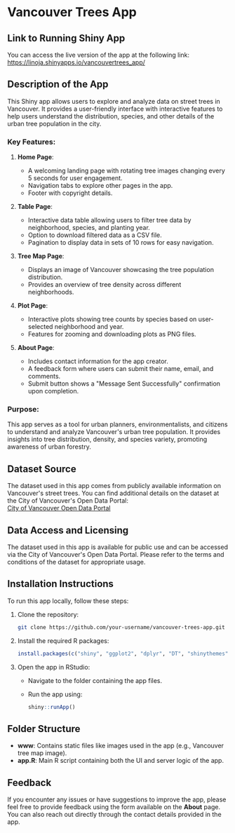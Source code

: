 # Vancouver Trees App

## Link to Running Shiny App
You can access the live version of the app at the following link:   https://linoja.shinyapps.io/vancouvertrees_app/

## Description of the App
This Shiny app allows users to explore and analyze data on street trees in Vancouver. It provides a user-friendly interface with interactive features to help users understand the distribution, species, and other details of the urban tree population in the city.

### Key Features:
1. **Home Page**:
   - A welcoming landing page with rotating tree images changing every 5 seconds for user engagement.
   - Navigation tabs to explore other pages in the app.
   - Footer with copyright details.

2. **Table Page**:
   - Interactive data table allowing users to filter tree data by neighborhood, species, and planting year.
   - Option to download filtered data as a CSV file.
   - Pagination to display data in sets of 10 rows for easy navigation.

3. **Tree Map Page**:
   - Displays an image of Vancouver showcasing the tree population distribution.  
   - Provides an overview of tree density across different neighborhoods.

4. **Plot Page**:
   - Interactive plots showing tree counts by species based on user-selected neighborhood and year.
   - Features for zooming and downloading plots as PNG files.

5. **About Page**:
   - Includes contact information for the app creator.
   - A feedback form where users can submit their name, email, and comments.  
   - Submit button shows a "Message Sent Successfully" confirmation upon completion.

### Purpose:
This app serves as a tool for urban planners, environmentalists, and citizens to understand and analyze Vancouver's urban tree population. It provides insights into tree distribution, density, and species variety, promoting awareness of urban forestry.

## Dataset Source
The dataset used in this app comes from publicly available information on Vancouver's street trees. You can find additional details on the dataset at the City of Vancouver's Open Data Portal:  
[City of Vancouver Open Data Portal](https://opendata.vancouver.ca/explore/dataset/street-trees/information/)

## Data Access and Licensing
The dataset used in this app is available for public use and can be accessed via the City of Vancouver's Open Data Portal. Please refer to the terms and conditions of the dataset for appropriate usage.

## Installation Instructions
To run this app locally, follow these steps:

1. Clone the repository:

   ```bash
   git clone https://github.com/your-username/vancouver-trees-app.git
   ```

2. Install the required R packages:

   ```R
   install.packages(c("shiny", "ggplot2", "dplyr", "DT", "shinythemes", "rsconnect"))
   ```

3. Open the app in RStudio:
   - Navigate to the folder containing the app files.
   - Run the app using:

     ```R
     shiny::runApp()
     ```


## Folder Structure
- **www**: Contains static files like images used in the app (e.g., Vancouver tree map image).  
- **app.R**: Main R script containing both the UI and server logic of the app.


## Feedback
If you encounter any issues or have suggestions to improve the app, please feel free to provide feedback using the form available on the **About** page. You can also reach out directly through the contact details provided in the app.

